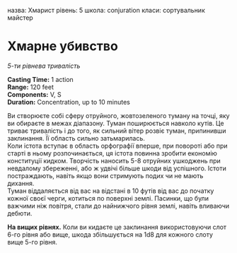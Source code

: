 назва: Хмарист рівень: 5 школа: conjuration класи: сортувальник майстер

# Хмарне убивство
_5-ти рівнева тривалість_

**Casting Time:** 1 action    
**Range:** 120 feet    
**Components:** V, S   
**Duration:** Concentration, up to 10 minutes

Ви створюєте собі сферу отруйного, жовтозеленого туману на точці, яку ви обираєте в межах діапазону. Туман поширюється навколо кутів. Це триває тривалість і до того, як сильний вітер розвіє туман, припинивши заклинання. Її область сильно затьмарилась.    
Коли істота вступає в область орфографії вперше, при повороті або при старті в ньому розпочинається, ця істота повинна зробити економію конституції кидком. Творчість наносить 5-8 отруйних ушкоджень при невдалому збереженні, або ж удвічі більше шкоди від успішного. Істоти постраждають, навіть якщо вони стримують подих чи не мають дихання.    
Туман віддаляється від вас на відстані в 10 футів від вас до початку кожної своєї черги, котиться по поверхні землі. Пасинки, що були важчими ніж повітря, стали до найнижчого рівня землі, навіть вливаючи дебюти.

**На вищих рівнях.** Коли ви кидаєте це заклинання використовуючи слот 6-го рівня або вище, шкода збільшується на 1d8 для кожного слоту вище 5-го рівня. 